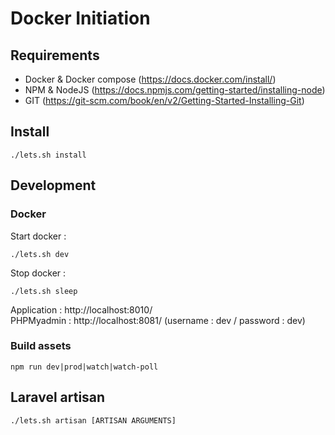 # Docker Initiation


## Requirements

* Docker & Docker compose (https://docs.docker.com/install/)
* NPM & NodeJS (https://docs.npmjs.com/getting-started/installing-node)
* GIT (https://git-scm.com/book/en/v2/Getting-Started-Installing-Git)


## Install

    ./lets.sh install

## Development

### Docker

Start docker :

    ./lets.sh dev
    
Stop docker :

    ./lets.sh sleep

Application : http://localhost:8010/  
PHPMyadmin : http://localhost:8081/ (username : dev / password : dev)
    
### Build assets

    npm run dev|prod|watch|watch-poll

## Laravel artisan

    ./lets.sh artisan [ARTISAN ARGUMENTS]
